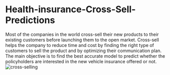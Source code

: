# Health-insurance-Cross-Sell-Predictions


Most of the companies in the world cross-sell their new products to their existing customers before launching them to the open market. Cross-sell helps the company to reduce time and cost by finding the right type of customers to sell the product and by optimizing their communication plan. The main objective is to find the best accurate model to predict whether the policyholders are interested in the new vehicle insurance offered or not.
![cross-selling](https://user-images.githubusercontent.com/66732458/162123306-d6c216eb-c65c-4fd0-bd81-07fd5ebc0a1a.jpg)
